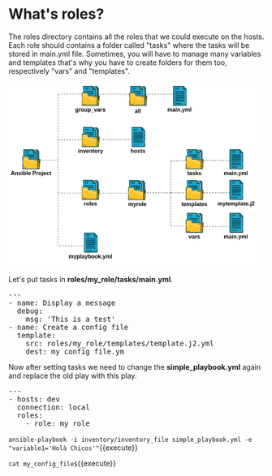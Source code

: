 # What's roles?

The roles directory contains all the roles that we could execute on the hosts. Each role should contains a folder called "tasks" where the tasks will be stored in main.yml file. Sometimes, you will have to manage many variables and templates that's why you have to create folders for them too, respectively "vars" and "templates".

<img src="./assets/ansible_skeleton.png" alt="ansible hosts" width="500"/>


Let's put tasks in **roles/my_role/tasks/main.yml**.

<pre class="file" data-target="clipboard">
---
- name: Display a message
  debug:
    msg: 'This is a test'
- name: Create a config file
  template:
    src: roles/my_role/templates/template.j2.yml
    dest: my_config_file.ym
</pre>

Now after setting tasks we need to change the **simple_playbook.yml** again and replace the old play with this play.

<pre class="file" data-target="clipboard">
---
- hosts: dev
  connection: local
  roles:
    - role: my_role
</pre>

`ansible-playbook -i inventory/inventory_file simple_playbook.yml -e "variable1='Holà Chicos'"`{{execute}}

`cat my_config_file$`{{execute}}
